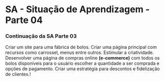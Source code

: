 <h1>SA - Situação de Aprendizagem - Parte 04</h1>

<h3>Continuação da SA Parte 03</h3>

<p>Criar um site para uma fábrica de bolos. Criar uma página principal com recursos como carrossel, menus entre outros. Estimular a criatividade. Desenvolver uma página de compras online <b>(e-commerce)</b>
com todos os bolos disponíveis para o usuário escolher a quantidade a ser comprada e opções de pagamento. Criar uma estratégia para descontos e fidelização de clientes.!</p>